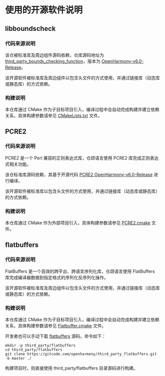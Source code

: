 # 使用的开源软件说明

## libboundscheck

### 代码来源说明

该仓被标准库及周边组件源码依赖，仓库源码地址为 [third_party_bounds_checking_function](https://gitcode.com/openharmony/third_party_bounds_checking_function)，版本为 [OpenHarmony-v6.0-Release](https://gitcode.com/openharmony/third_party_bounds_checking_function/tags/OpenHarmony-v6.0-Release)。

该开源软件被标准库及周边组件以包含头文件的方式使用，并通过链接库（动态库或静态库）的方式依赖。

### 构建说明

本仓库通过 CMake 作为子目标项目引入，编译过程中会自动完成构建并建立依赖关系，具体构建参数请参见 [CMakeLists.txt](../CMakeLists.txt) 文件。

## PCRE2

### 代码来源说明

PCRE2 是一个 Perl 兼容的正则表达式库，仓颉语言使用 PCRE2 库完成正则表达式相关功能。

该仓标准库源码依赖，其基于开源代码 [PCRE2 OpenHarmony-v6.0-Release](https://gitcode.com/openharmony/third_party_pcre2/tags/OpenHarmony-v6.0-Release) 进行编译。

该开源软件被标准库以包含头文件的方式使用，并通过链接库（动态库或静态库）的方式依赖。

### 构建说明

本仓库通过 CMake 作为外部项目引入，具体构建参数请参见 [PCRE2.cmake](./cmake/Pcre2.cmake) 文件。

## flatbuffers

### 代码来源说明

FlatBuffers 是一个高效的跨平台、跨语言序列化库，仓颉语言使用 FlatBuffers 库完成编译器数据到指定格式的序列化反序列化操作。

该开源软件被标准库及周边组件以包含头文件的方式使用，并通过链接库（动态库或静态库）的方式依赖。

### 构建说明

本仓库通过 CMake 作为子目标项目引入，编译过程中会自动完成构建并建立依赖关系，具体构建参数请参见 [Flatbuffer.cmake](./cmake/Flatbuffer.cmake) 文件。

开发者也可以手动下载 [flatbuffers](https://gitcode.com/openharmony/third_party_flatbuffers.git) 源码，命令如下：

```shell
mkdir -p third_party/flatbuffers
cd third_party/flatbuffers
git clone https://gitcode.com/openharmony/third_party_flatbuffers.git -b master ./
```

构建项目时，则直接使用 third_party/flatbuffers 目录源码进行构建。
